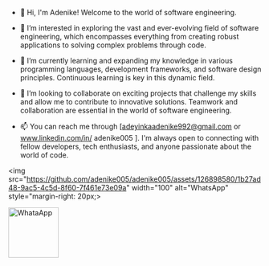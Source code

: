 - 👋 Hi, I'm Adenike! Welcome to the world of software engineering.
  
- 👀 I’m interested in exploring the vast and ever-evolving field of software engineering, which encompasses everything from creating robust applications to solving complex problems through code.

- 🌱 I’m currently learning and expanding my knowledge in various programming languages, development frameworks, and software design principles. Continuous learning is key in this dynamic field.

- 💞️ I’m looking to collaborate on exciting projects that challenge my skills and allow me to contribute to innovative solutions. Teamwork and collaboration are essential in the world of software engineering.

- 📫 You can reach me through [adeyinkaadenike992@gmail.com or www.linkedin.com/in/
adenike005 ].
I'm always open to connecting with fellow developers, tech enthusiasts, and anyone passionate about the world of code.





<img src="https://github.com/adenike005/adenike005/assets/126898580/1b27ad48-9ac5-4c5d-8f60-7f461e73e09a" width="100" alt="WhatsApp" style="margin-right: 20px;>

<img src="https://github.com/adenike005/adenike005/assets/126898580/98bd2512-1f1f-4833-8ba5-0922d22b3b8f" width="100" alt="WhataApp">



